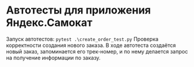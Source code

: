 ﻿# Автотесты для приложения Яндекс.Самокат
Запуск автотестов:
```pytest .\create_order_test.py```
Проверка корректности создания нового заказа.
В ходе автотеста создаётся новый заказ, запоминается его трек-номер, и по нему делается запрос на получение информации по заказу.
